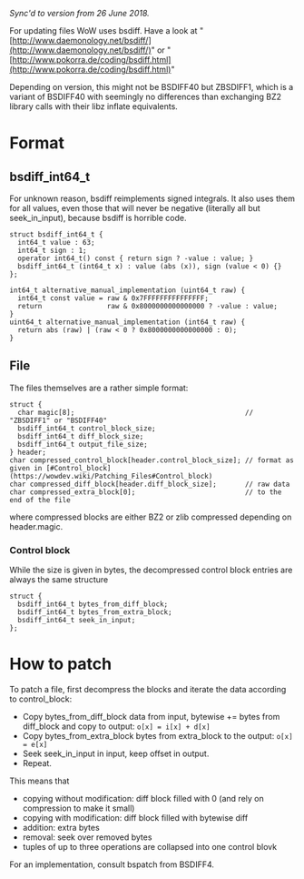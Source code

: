 _Sync'd to version from 26 June 2018._

For updating files WoW uses bsdiff. Have a look at "[http://www.daemonology.net/bsdiff/](http://www.daemonology.net/bsdiff/)" or "[http://www.pokorra.de/coding/bsdiff.html](http://www.pokorra.de/coding/bsdiff.html)"

Depending on version, this might not be BSDIFF40 but ZBSDIFF1, which is a variant of BSDIFF40 with seemingly no differences than exchanging BZ2 library calls with their libz inflate equivalents.

# Format

## bsdiff_int64_t

For unknown reason, bsdiff reimplements signed integrals. It also uses them for all values, even those that will never be negative (literally all but seek_in_input), because bsdiff is horrible code.

```
struct bsdiff_int64_t {
  int64_t value : 63;
  int64_t sign : 1;
  operator int64_t() const { return sign ? -value : value; }
  bsdiff_int64_t (int64_t x) : value (abs (x)), sign (value < 0) {}
};

int64_t alternative_manual_implementation (uint64_t raw) {
  int64_t const value = raw & 0x7FFFFFFFFFFFFFFF;
  return                raw & 0x8000000000000000 ? -value : value;
}
uint64_t alternative_manual_implementation (int64_t raw) {
  return abs (raw) | (raw < 0 ? 0x8000000000000000 : 0);
}
```

## File

The files themselves are a rather simple format:

```
struct {
  char magic[8];                                          // "ZBSDIFF1" or "BSDIFF40"
  bsdiff_int64_t control_block_size;
  bsdiff_int64_t diff_block_size;
  bsdiff_int64_t output_file_size;
} header;
char compressed_control_block[header.control_block_size]; // format as given in [#Control_block](https://wowdev.wiki/Patching_Files#Control_block)
char compressed_diff_block[header.diff_block_size];       // raw data
char compressed_extra_block[0];                           // to the end of the file
```

where compressed blocks are either BZ2 or zlib compressed depending on header.magic.

### Control block

While the size is given in bytes, the decompressed control block entries are always the same structure

```
struct {
  bsdiff_int64_t bytes_from_diff_block;
  bsdiff_int64_t bytes_from_extra_block;
  bsdiff_int64_t seek_in_input;
};
```

# How to patch

To patch a file, first decompress the blocks and iterate the data according to control_block:

- Copy bytes_from_diff_block data from input, bytewise += bytes from diff_block and copy to output: `o[x] = i[x] + d[x]`
- Copy bytes_from_extra_block bytes from extra_block to the output: `o[x] = e[x]`
- Seek seek_in_input in input, keep offset in output.
- Repeat.

This means that

- copying without modification: diff block filled with 0 (and rely on compression to make it small)
- copying with modification: diff block filled with bytewise diff
- addition: extra bytes
- removal: seek over removed bytes
- tuples of up to three operations are collapsed into one control blovk

  
For an implementation, consult bspatch from BSDIFF4.